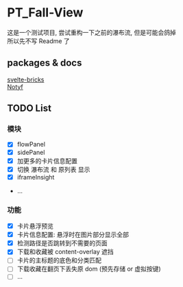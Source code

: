 # PT_Fall-View

这是一个测试项目, 尝试重构一下之前的瀑布流, 但是可能会鸽掉  
所以先不写 Readme 了

## packages & docs

[svelte-bricks](https://bricks.janosh.dev/)  
[Notyf](https://github.com/caroso1222/notyf)

## TODO List

### 模块

- [x] flowPanel
- [x] sidePanel
- [x] 加更多的卡片信息配置
- [x] 切换 瀑布流 和 原列表 显示
- [x] iframeInsight
- ...

### 功能

- [x] 卡片悬浮预览
- [x] 卡片信息配置: 悬浮时在图片部分显示全部
- [x] 检测路径是否跳转到不需要的页面
- [x] 下载和收藏被 content-overlay 遮挡
- [ ] 卡片的主标题的底色和分类匹配
- [ ] 下载收藏在翻页下丢失原 dom (预先存储 or 虚拟按键)
- [ ] ...
